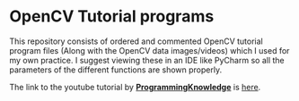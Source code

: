 # OpenCV Tutorial programs

This repository consists of ordered and commented OpenCV tutorial program files (Along with the OpenCV data images/videos) which I used for my own practice. I suggest viewing these in an IDE like PyCharm so all the parameters of the different functions are shown properly.      

The link to the youtube tutorial by [**ProgrammingKnowledge**][chan] is [here][tut].

[//]: # (Links)
   [tut]: <https://www.youtube.com/watch?v=kdLM6AOd2vc&list=PLS1QulWo1RIa7D1O6skqDQ-JZ1GGHKK-K&ab_channel=ProgrammingKnowledge>
   [chan]: <https://www.youtube.com/channel/UCs6nmQViDpUw0nuIx9c_WvA>
